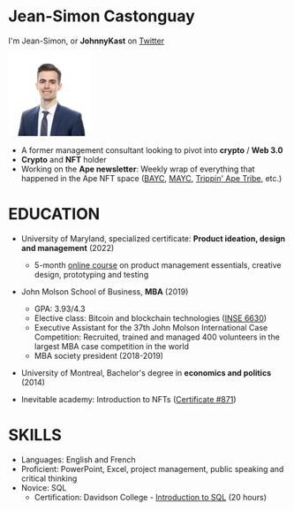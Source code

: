 # Jean-Simon Castonguay

I'm Jean-Simon, or <b>JohnnyKast</b> on [Twitter](https://twitter.com/johnny_kast)

<img src="https://raw.githubusercontent.com/JeanSimonCastonguay/JeanSimonCastonguay.github.io/0b09a9de82ce5b772e10cc6f0802d1e8c8222f66/Photo%20JS.jpeg" width="150" height="150">

- A former management consultant looking to pivot into <b>crypto</b> / <b>Web 3.0</b>
- <b>Crypto</b> and <b>NFT</b> holder
- Working on the <b>Ape newsletter</b>: Weekly wrap of everything that happened in the Ape NFT space ([BAYC](https://opensea.io/collection/boredapeyachtclub), [MAYC](https://opensea.io/collection/mutant-ape-yacht-club), [Trippin' Ape Tribe](https://opensea.io/collection/trippin-ape-tribe-solana), etc.) 

# <b>EDUCATION</b> 

- University of Maryland, specialized certificate: <b>Product ideation, design and management</b> (2022)

  - 5-month [online course](https://www.coursera.org/specializations/product-ideation-design-and-management?skipBrowseRedirect=true) on product management essentials, creative design, prototyping and testing
          
- John Molson School of Business, <b>MBA</b> (2019)

  - GPA: 3.93/4.3
  - Elective class: Bitcoin and blockchain technologies ([INSE 6630](https://users.encs.concordia.ca/~clark/courses/1803-6630/index.html))
  - Executive Assistant for the 37th John Molson International Case Competition: Recruited, trained and managed 400 volunteers in the largest MBA case competition in the world
  - MBA society president (2018-2019)
 
 - University of Montreal, Bachelor's degree in <b>economics and politics</b> (2014)

 - Inevitable academy: Introduction to NFTs ([Certificate #871](https://opensea.io/assets/matic/0x4bcc6e2e278551bc8b40902f453a02d59434a6e8/871))
    
# <b>SKILLS</b> 

- Languages: English and French
- Proficient: PowerPoint, Excel, project management, public speaking and critical thinking
- Novice: SQL
  - Certification: Davidson College - [Introduction to SQL](https://www.edx.org/course/introduction-to-sql) (20 hours)
